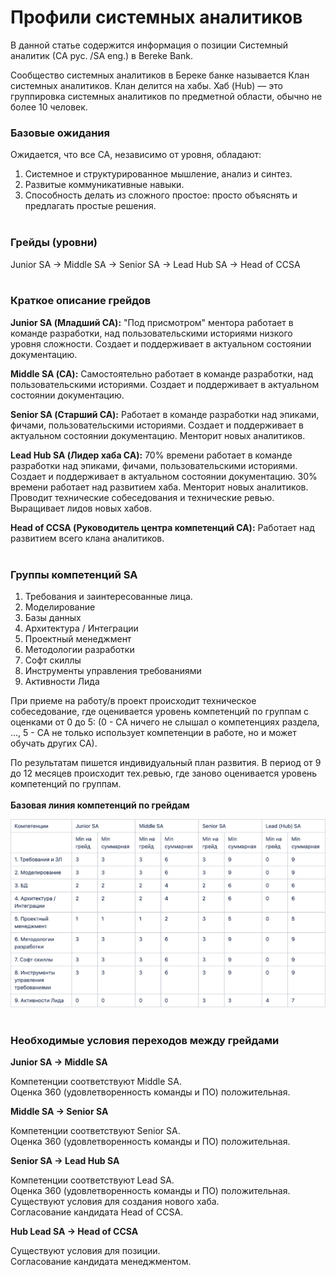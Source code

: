 # Профили системных аналитиков

В данной статье содержится информация о позиции Системный аналитик (СА рус. /SA eng.) в Bereke Bank.

Сообщество системных аналитиков в Береке банке называется Клан системных аналитиков.
Клан делится на хабы.
Хаб (Hub) — это группировка системных аналитиков по предметной области, обычно не более 10 человек.

### Базовые ожидания

Ожидается, что все СА, независимо от уровня, обладают:

1. Системное и структурированное мышление, анализ и синтез.
2. Развитые коммуникативные навыки.
3. Способность делать из сложного простое: просто объяснять и предлагать простые решения.
<br /><br />

### Грейды (уровни)

Junior SA → Middle SA →  Senior SA →  Lead Hub SA → Head of CCSA<br /><br />

### Краткое описание грейдов

**Junior SA (Младший СА):** "Под присмотром" ментора работает в команде разработки, над пользовательскими историями низкого уровня сложности. Создает и поддерживает в актуальном состоянии документацию.

**Middle SA (СА):** Самостоятельно работает в команде разработки, над пользовательскими историями. Создает и поддерживает в актуальном состоянии документацию.

**Senior SA (Старший СА):** Работает в команде разработки над эпиками, фичами, пользовательскими историями. Создает и поддерживает в актуальном состоянии документацию. Менторит новых аналитиков.

**Lead Hub SA (Лидер хаба СА):** 70% времени работает в команде разработки над эпиками, фичами, пользовательскими историями. Создает и поддерживает в актуальном состоянии документацию.
30% времени работает над развитием хаба. Менторит новых аналитиков. Проводит технические собеседования и технические ревью. Выращивает лидов новых хабов.

**Head of CCSA (Руководитель центра компетенций СА):** Работает над развитием всего клана аналитиков.
<br /><br />

### Группы компетенций SA

1. Требования и заинтересованные лица.
2. Моделирование
3. Базы данных
4. Архитектура / Интеграции
5. Проектный менеджмент
6. Методологии разработки
7. Софт скиллы
8. Инструменты управления требованиями
9. Активности Лида

При приеме на работу/в проект происходит техническое собеседование, где оценивается уровень компетенций по группам с оценками от 0 до 5:
(0 - СА ничего не слышал о компетенциях раздела, ..., 5 - СА не только использует компетенции в работе, но и может обучать других СА).

По результатам пишется индивидуальный план развития. В период от 9 до 12 месяцев происходит тех.ревью, где заново оценивается уровень компетенций по группам.
<br /><br />
**Базовая линия компетенций по грейдам**

![SA levels](static/sa-levels.png)
<br /><br />

### Необходимые условия переходов между грейдами

**Junior SA -> Middle SA**

Компетенции соответствуют Middle SA.\
Оценка 360 (удовлетворенность команды и ПО) положительная.

**Middle SA -> Senior SA**

Компетенции соответствуют Senior SA.\
Оценка 360 (удовлетворенность команды и ПО) положительная.

**Senior SA -> Lead Hub SA**

Компетенции соответствуют Lead SA.\
Оценка 360 (удовлетворенность команды и ПО) положительная.\
Существуют условия для создания нового хаба.\
Согласование кандидата Head of CCSA.

**Hub Lead SA -> Head of CCSA**

Существуют условия для позиции.\
Согласование кандидата менеджментом.
